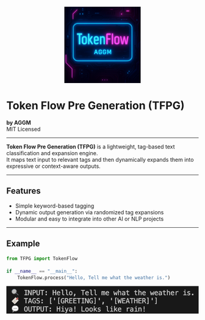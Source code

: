 <p align="center">
  <img src="banner.png" alt="Token Flow Pre Generation Banner" height="200px"/>
</p>

# Token Flow Pre Generation (TFPG)

**by AGGM**  
MIT Licensed

---

**Token Flow Pre Generation (TFPG)** is a lightweight, tag-based text classification and expansion engine.  
It maps text input to relevant tags and then dynamically expands them into expressive or context-aware outputs.

---

## Features

- Simple keyword-based tagging
- Dynamic output generation via randomized tag expansions
- Modular and easy to integrate into other AI or NLP projects

---

## Example

```python
from TFPG import TokenFlow

if __name__ == "__main__":
    TokenFlow.process("Hello, Tell me what the weather is.")

```

<p align="center">
    <img src="example.png" alt="Example Usage of Token Flow Pre Generation" />
</p>
